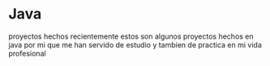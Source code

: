 # Java
proyectos hechos recientemente
estos son algunos proyectos hechos en java por mi que me han servido de estudio
y tambien de practica en mi vida profesional
